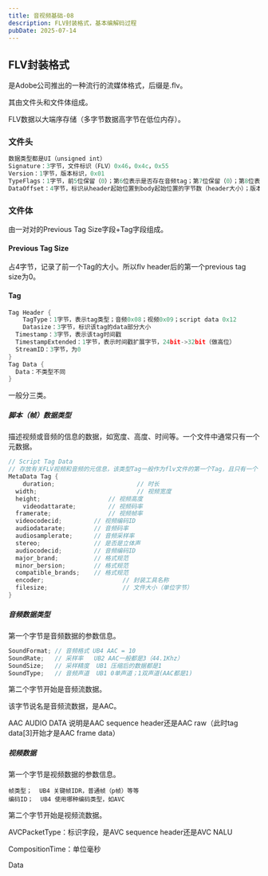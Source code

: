 ```yaml
---
title: 音视频基础-08
description: FLV封装格式，基本编解码过程
pubDate: 2025-07-14
---
```


## FLV封装格式

是Adobe公司推出的一种流行的流媒体格式，后缀是.flv。

其由文件头和文件体组成。

FLV数据以大端序存储（多字节数据高字节在低位内存）。

### 文件头

```c
数据类型都是UI（unsigned int）
Signature：3字节，文件标识（FLV）0x46，0x4c，0x55
Version：1字节，版本标识，0x01
TypeFlags：1字节，前5位保留（0）；第6位表示是否存在音频tag；第7位保留（0）；第8位表示是否存在视频Tag
DataOffset：4字节，标识从header起始位置到body起始位置的字节数（header大小）；版本1为9
```

### 文件体

由一对对的Previous Tag Size字段+Tag字段组成。

#### Previous Tag Size

占4字节，记录了前一个Tag的大小。所以flv header后的第一个previous tag size为0。

#### Tag

```c
Tag Header {
	TagType：1字节，表示tag类型；音频0x08；视频0x09；script data 0x12
	Datasize：3字节，标识该tag的data部分大小
  Timestamp：3字节，表示该tag时间戳
  TimestampExtended：1字节，表示时间戳扩展字节，24bit->32bit（做高位）
  StreamID：3字节，为0
}
Tag Data {
  Data：不类型不同
}
```

一般分三类。

##### 脚本（帧）数据类型

描述视频或音频的信息的数据，如宽度、高度、时间等。一个文件中通常只有一个元数据。

```c
// Script Tag Data
// 存放有关FLV视频和音频的元信息，该类型Tag一般作为flv文件的第一个Tag，且只有一个
MetaData Tag {
	duration;						// 时长
  width; 							// 视频宽度
  height;     				// 视频高度
	videodattarate; 		// 视频码率
  framerate; 		  		// 视频帧率
  videocodecid;   		// 视频编码ID
  audiodatarate;  		// 音频码率
  audiosamplerate;		// 音频采样率
  stereo;         		// 是否是立体声 
  audiocodecid;     	// 音频编码ID
  major_brand;      	// 格式规范
  minor_bersion;    	// 格式规范
  compatible_brands;	// 格式规范
  encoder;  					// 封装工具名称
  filesize; 					// 文件大小（单位字节）
}
```

##### 音频数据类型

第一个字节是音频数据的参数信息。

```c
SoundFormat; // 音频格式 UB4 AAC = 10
SoundRate;   // 采样率	  UB2 AAC一般都是3（44.1Khz）
SoundSize;   // 采样精度  UB1 压缩后的数据都是1
SoundType;   // 音频声道  UB1 0单声道；1双声道(AAC都是1)
```

第二个字节开始是音频流数据。

该字节说名是音频流数据，是AAC。

AAC AUDIO DATA 说明是AAC sequence header还是AAC raw（此时tag data[3]开始才是AAC frame data）

##### 视频数据

第一个字节是视频数据的参数信息。

```
帧类型；  UB4 关键帧IDR，普通帧（p帧）等等
编码ID；  UB4 使用哪种编码类型，如AVC
```

第二个字节开始是视频流数据。

AVCPacketType：标识字段，是AVC sequence header还是AVC NALU

CompositionTime：单位毫秒

Data